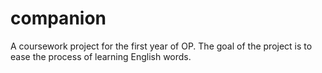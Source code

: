 # companion
A coursework project for the first year of OP.
The goal of the project is to ease the process of learning English words.
